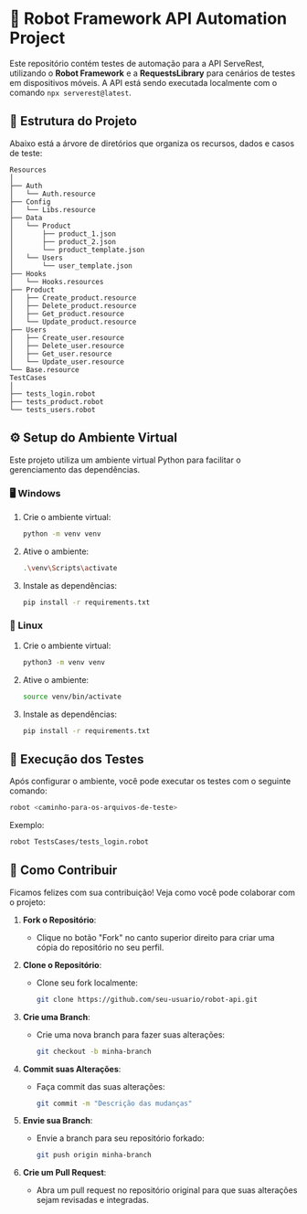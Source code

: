 
# 🤖 Robot Framework API Automation Project

Este repositório contém testes de automação para a API ServeRest, utilizando o **Robot Framework** e a **RequestsLibrary** para cenários de testes em dispositivos móveis. A API está sendo executada localmente com o comando `npx serverest@latest`.

## 📂 Estrutura do Projeto

Abaixo está a árvore de diretórios que organiza os recursos, dados e casos de teste:

```
Resources
│
├── Auth
│   └── Auth.resource
├── Config
│   └── Libs.resource
├── Data
│   └── Product
│       ├── product_1.json
│       ├── product_2.json
│       └── product_template.json
│   └── Users
│       └── user_template.json
├── Hooks
│   └── Hooks.resources
├── Product
│   ├── Create_product.resource
│   ├── Delete_product.resource
│   ├── Get_product.resource
│   └── Update_product.resource
├── Users
│   ├── Create_user.resource
│   ├── Delete_user.resource
│   ├── Get_user.resource
│   └── Update_user.resource
└── Base.resource
TestCases
│
├── tests_login.robot
├── tests_product.robot
└── tests_users.robot
```

## ⚙️ Setup do Ambiente Virtual

Este projeto utiliza um ambiente virtual Python para facilitar o gerenciamento das dependências.

### 🖥️ Windows
1. Crie o ambiente virtual:

   ```bash
   python -m venv venv
   ```
3. Ative o ambiente:

   ```bash
   .\venv\Scripts\activate
   ```
4. Instale as dependências:

   ```bash
   pip install -r requirements.txt
   ```

### 🐧 Linux
1. Crie o ambiente virtual:

   ```bash
   python3 -m venv venv
   ```
3. Ative o ambiente:

   ```bash
   source venv/bin/activate
   ```
4. Instale as dependências:

   ```bash
   pip install -r requirements.txt
   ```

## 🚀 Execução dos Testes

Após configurar o ambiente, você pode executar os testes com o seguinte comando:

```bash
robot <caminho-para-os-arquivos-de-teste>
```

Exemplo:

```bash
robot TestsCases/tests_login.robot
```

## 🤝 Como Contribuir

Ficamos felizes com sua contribuição! Veja como você pode colaborar com o projeto:

1. **Fork o Repositório**:
   - Clique no botão "Fork" no canto superior direito para criar uma cópia do repositório no seu perfil.
  
2. **Clone o Repositório**:

   - Clone seu fork localmente:
     ```bash
     git clone https://github.com/seu-usuario/robot-api.git
     ```

4. **Crie uma Branch**:
   - Crie uma nova branch para fazer suas alterações:
     ```bash
     git checkout -b minha-branch
     ```

5. **Commit suas Alterações**:
   - Faça commit das suas alterações:
   
     ```bash
     git commit -m "Descrição das mudanças"
     ```

6. **Envie sua Branch**:
   - Envie a branch para seu repositório forkado:
   
     ```bash
     git push origin minha-branch
     ```

7. **Crie um Pull Request**:
   - Abra um pull request no repositório original para que suas alterações sejam revisadas e integradas.

